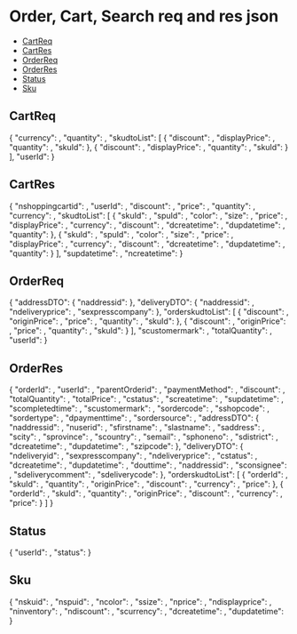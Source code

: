 # Order, Cart, Search req and res json
* [CartReq](#1)
* [CartRes](#2)
* [OrderReq](#3)
* [OrderRes](#4)
* [Status](#5)
* [Sku](#6)

## <a name="1">CartReq</a>
{
    "currency": ,
    "quantity": ,
    "skudtoList": [
        {
            "discount": ,
            "displayPrice": ,
            "quantity": ,
            "skuId": 
        },
        {
            "discount": ,
            "displayPrice": ,
            "quantity": ,
            "skuId": 
        }
    ],
    "userId":
}

## <a name="2">CartRes</a>

{
    "nshoppingcartid": ,
    "userId": ,
    "discount": ,
    "price": ,
    "quantity": ,
    "currency": ,
    "skudtoList": [
        {
            "skuId": ,
            "spuId": ,
            "color": ,
            "size": ,
            "price": ,
            "displayPrice": ,
            "currency": ,
            "discount": ,
            "dcreatetime": ,
            "dupdatetime": ,
            "quantity": 
        },
        {
            "skuId": ,
            "spuId": ,
            "color": ,
            "size": ,
            "price": ,
            "displayPrice": ,
            "currency": ,
            "discount": ,
            "dcreatetime": ,
            "dupdatetime": ,
            "quantity": 
        }
    ],
    "supdatetime": ,
    "ncreatetime":
}

## <a name="3">OrderReq</a>
{
    "addressDTO": {
        "naddressid": 
    },
    "deliveryDTO": {
        "naddressid": ,
        "ndeliveryprice": ,
        "sexpresscompany": 
    },
    "orderskudtoList": [
        {
            "discount": ,
            "originPrice": ,
            "price": ,
            "quantity": ,
            "skuId": 
        },
        {
            "discount": ,
            "originPrice": ,
            "price": ,
            "quantity": ,
            "skuId": 
        }
    ],
    "scustomermark": ,
    "totalQuantity": ,
    "userId":
}

## <a name="4">OrderRes</a>
{
    "orderId": ,
    "userId": ,
    "parentOrderid": ,
    "paymentMethod": ,
    "discount": ,
    "totalQuantity": ,
    "totalPrice": ,
    "cstatus": ,
    "screatetime": ,
    "supdatetime": ,
    "scompletedtime": ,
    "scustomermark": ,
    "sordercode": ,
    "sshopcode": ,
    "sordertype": ,
    "dpaymenttime": ,
    "sordersource": ,
    "addressDTO": {
        "naddressid": ,
        "nuserid": ,
        "sfirstname": ,
        "slastname": ,
        "saddress": ,
        "scity": ,
        "sprovince": ,
        "scountry": ,
        "semail": ,
        "sphoneno": ,
        "sdistrict": ,
        "dcreatetime": ,
        "dupdatetime": ,
        "szipcode": 
    },
    "deliveryDTO": {
        "ndeliveryid": ,
        "sexpresscompany": ,
        "ndeliveryprice": ,
        "cstatus": ,
        "dcreatetime": ,
        "dupdatetime": ,
        "douttime": ,
        "naddressid": ,
        "sconsignee": ,
        "sdeliverycomment": ,
        "sdeliverycode": 
    },
    "orderskudtoList": [
        {
            "orderId": ,
            "skuId": ,
            "quantity": ,
            "originPrice": ,
            "discount": ,
            "currency": ,
            "price": 
        },
        {
            "orderId": ,
            "skuId": ,
            "quantity": ,
            "originPrice": ,
            "discount": ,
            "currency": ,
            "price": 
        }
    ]
}

## <a name="5">Status</a>

{
    "userId": ,
    "status": 
}

## <a name="6">Sku</a>

{
    "nskuid": ,
    "nspuid": ,
    "ncolor": ,
    "ssize": ,
    "nprice": ,
    "ndisplayprice": ,
    "ninventory": ,
    "ndiscount": ,
    "scurrency": ,
    "dcreatetime": ,
    "dupdatetime": 
}